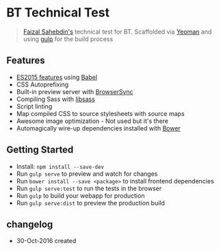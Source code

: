 # BT Technical Test

> [Faizal Sahebdin's](https://www.linkedin.com/in/projectaqua) technical test for BT. Scaffolded via [Yeoman](http://yeoman.io) and using [gulp](http://gulpjs.com/) for the build process


## Features

* [ES2015 features](https://babeljs.io/docs/learn-es2015/) using [Babel](https://babeljs.io)
* CSS Autoprefixing
* Built-in preview server with [BrowserSync](https://www.browsersync.io)
* Compiling Sass with [libsass](http://libsass.org)
* Script linting 
* Map compiled CSS to source stylesheets with source maps
* Awesome image optimization - Not used but it's there
* Automagically wire-up dependencies installed with [Bower](http://bower.io)


## Getting Started

- Install: `npm install --save-dev`
- Run `gulp serve` to preview and watch for changes
- Run `bower install --save <package>` to install frontend dependencies
- Run `gulp serve:test` to run the tests in the browser
- Run `gulp` to build your webapp for production
- Run `gulp serve:dist` to preview the production build


## changelog
* 30-Oct-2016 created